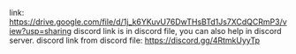 link:
https://drive.google.com/file/d/1j_k6YKuvU76DwTHsBTd1Js7XCdQCRmP3/view?usp=sharing
discord link is in discord file, you can also help in discord server.
discord link from discord file:
https://discord.gg/4RtmkUyyTp
